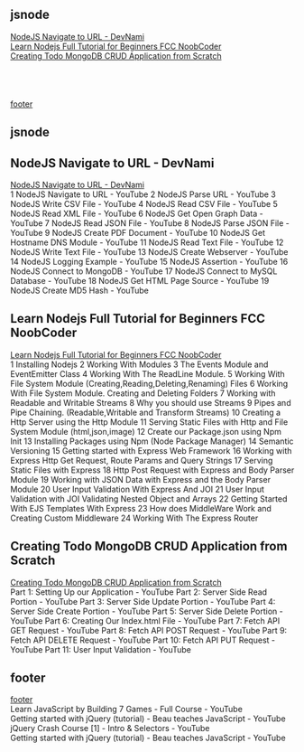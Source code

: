 ## jsnode
[NodeJS Navigate to URL - DevNami](#NodeJS-Navigate-to-URL---DevNami)  
[Learn Nodejs Full Tutorial for Beginners FCC NoobCoder](#Learn-Nodejs-Full-Tutorial-for-Beginners-FCC-NoobCoder)  
[Creating Todo MongoDB CRUD Application from Scratch](#Creating-Todo-MongoDB-CRUD-Application-from-Scratch)  
[](#)  
[](#)  
[](#)  
[](#)  
[footer](#footer)  

## jsnode
## NodeJS Navigate to URL - DevNami
[NodeJS Navigate to URL - DevNami](d1022devnami.md)  
1 NodeJS Navigate to URL - YouTube
2 NodeJS Parse URL - YouTube
3 NodeJS Write CSV File - YouTube
4 NodeJS Read CSV File - YouTube
5 NodeJS Read XML File - YouTube
6 NodeJS Get Open Graph Data - YouTube
7 NodeJS Read JSON File - YouTube
8 NodeJS Parse JSON File - YouTube
9 NodeJS Create PDF Document - YouTube
10 NodeJS Get Hostname DNS Module - YouTube
11 NodeJS Read Text File - YouTube
12 NodeJS Write Text File - YouTube
13 NodeJS Create Webserver - YouTube
14 NodeJS Logging Example - YouTube
15 NodeJS Assertion - YouTube
16 NodeJS Connect to MongoDB - YouTube
17 NodeJS Connect to MySQL Database - YouTube
18 NodeJS Get HTML Page Source - YouTube
19 NodeJS Create MD5 Hash - YouTube

## Learn Nodejs Full Tutorial for Beginners FCC NoobCoder
[Learn Nodejs Full Tutorial for Beginners FCC NoobCoder](f2022fcc.md)   
1 Installing Nodejs
2 Working With Modules
3 The Events Module and EventEmitter Class
4 Working With The ReadLine Module.
5 Working With File System Module (Creating,Reading,Deleting,Renaming) Files
6 Working With File System Module. Creating and Deleting Folders
7 Working with Readable and Writable Streams
8 Why you should use Streams
9 Pipes and Pipe Chaining. (Readable,Writable and Transform Streams)
10 Creating a Http Server using the Http Module
11 Serving Static Files with Http and File System Module (html,json,image)
12 Create our Package.json using Npm Init
13 Installing Packages using Npm (Node Package Manager)
14 Semantic Versioning
15 Getting started with Express Web Framework
16 Working with Express Http Get Request, Route Params and Query Strings
17 Serving Static Files with Express
18 Http Post Request with Express and Body Parser Module
19 Working with JSON Data with Express and the Body Parser Module
20 User Input Validation With Express And JOI
21 User Input Validation with JOI Validating Nested Object and Arrays
22 Getting Started With EJS Templates With Express
23 How does MiddleWare Work and Creating Custom Middleware
24 Working With The Express Router
## Creating Todo MongoDB CRUD Application from Scratch
[Creating Todo MongoDB CRUD Application from Scratch](f2042noobcoder.md)  
Part 1: Setting Up our Application - YouTube
Part 2: Server Side Read Portion - YouTube
Part 3: Server Side Update Portion - YouTube
Part 4: Server Side Create Portion - YouTube
Part 5: Server Side Delete Portion - YouTube
Part 6: Creating Our Index.html File - YouTube
Part 7: Fetch API GET Request - YouTube
Part 8: Fetch API POST Request - YouTube
Part 9: Fetch API DELETE Request - YouTube
Part 10: Fetch API PUT Request - YouTube
Part 11: User Input Validation - YouTube
## 
[]()  
## 
[]()  
## 
[]()  
## 
[]()  
## 
[]()  
## 
[]()  
## footer
[footer](b2012content.md)  
Learn JavaScript by Building 7 Games - Full Course - YouTube  
Getting started with jQuery (tutorial) - Beau teaches JavaScript - YouTube  
jQuery Crash Course [1] - Intro & Selectors - YouTube  
Getting started with jQuery (tutorial) - Beau teaches JavaScript - YouTube  
  
  
